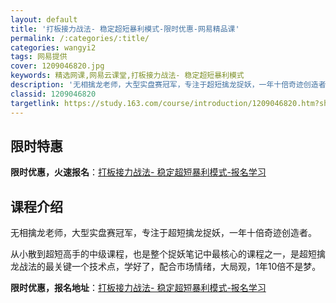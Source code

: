 ```yaml
---
layout: default
title: '打板接力战法- 稳定超短暴利模式-限时优惠-网易精品课'
permalink: /:categories/:title/
categories: wangyi2
tags: 网易提供
cover: 1209046820.jpg
keywords: 精选网课,网易云课堂,打板接力战法- 稳定超短暴利模式
description: '无相擒龙老师，大型实盘赛冠军，专注于超短擒龙捉妖，一年十倍奇迹创造者。从小散到超短高手的中级课程，也是整个捉妖笔记中最核'
classid: 1209046820
targetlink: https://study.163.com/course/introduction/1209046820.htm?share=1&shareId=1025206652&utm_campaign=share&utm_medium=iphoneShare&utm_source=&utm_u=1025206652
---
```


## 限时特惠

**限时优惠，火速报名**：[打板接力战法- 稳定超短暴利模式-报名学习](https://study.163.com/course/introduction/1209046820.htm?share=1&shareId=1025206652&utm_campaign=share&utm_medium=iphoneShare&utm_source=&utm_u=1025206652)

## 课程介绍

无相擒龙老师，大型实盘赛冠军，专注于超短擒龙捉妖，一年十倍奇迹创造者。

从小散到超短高手的中级课程，也是整个捉妖笔记中最核心的课程之一，是超短擒龙战法的最关键一个技术点，学好了，配合市场情绪，大局观，1年10倍不是梦。

**限时优惠，报名地址**：[打板接力战法- 稳定超短暴利模式-报名学习](https://study.163.com/course/introduction/1209046820.htm?share=1&shareId=1025206652&utm_campaign=share&utm_medium=iphoneShare&utm_source=&utm_u=1025206652)

